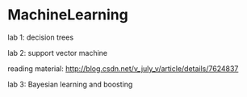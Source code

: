 # MachineLearning

lab 1: decision trees

lab 2: support vector machine

reading material: http://blog.csdn.net/v_july_v/article/details/7624837

lab 3: Bayesian learning and boosting
